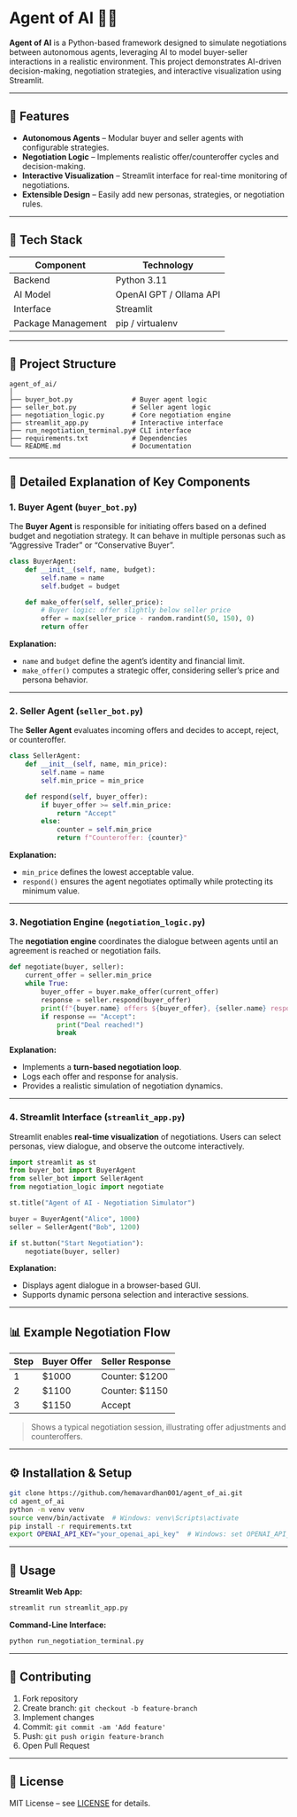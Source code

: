 # Agent of AI 🤖💼

**Agent of AI** is a Python-based framework designed to simulate negotiations between autonomous agents, leveraging AI to model buyer-seller interactions in a realistic environment. This project demonstrates AI-driven decision-making, negotiation strategies, and interactive visualization using Streamlit.

---

## 🌟 Features

* **Autonomous Agents** – Modular buyer and seller agents with configurable strategies.
* **Negotiation Logic** – Implements realistic offer/counteroffer cycles and decision-making.
* **Interactive Visualization** – Streamlit interface for real-time monitoring of negotiations.
* **Extensible Design** – Easily add new personas, strategies, or negotiation rules.

---

## 🧰 Tech Stack

| Component          | Technology              |
| ------------------ | ----------------------- |
| Backend            | Python 3.11             |
| AI Model           | OpenAI GPT / Ollama API |
| Interface          | Streamlit               |
| Package Management | pip / virtualenv        |

---

## 📂 Project Structure

```
agent_of_ai/
│
├── buyer_bot.py               # Buyer agent logic
├── seller_bot.py              # Seller agent logic
├── negotiation_logic.py       # Core negotiation engine
├── streamlit_app.py           # Interactive interface
├── run_negotiation_terminal.py# CLI interface
├── requirements.txt           # Dependencies
└── README.md                  # Documentation
```

---

## 🧠 Detailed Explanation of Key Components

### 1. Buyer Agent (`buyer_bot.py`)

The **Buyer Agent** is responsible for initiating offers based on a defined budget and negotiation strategy. It can behave in multiple personas such as “Aggressive Trader” or “Conservative Buyer”.

```python
class BuyerAgent:
    def __init__(self, name, budget):
        self.name = name
        self.budget = budget

    def make_offer(self, seller_price):
        # Buyer logic: offer slightly below seller price
        offer = max(seller_price - random.randint(50, 150), 0)
        return offer
```

**Explanation:**

* `name` and `budget` define the agent’s identity and financial limit.
* `make_offer()` computes a strategic offer, considering seller’s price and persona behavior.

---

### 2. Seller Agent (`seller_bot.py`)

The **Seller Agent** evaluates incoming offers and decides to accept, reject, or counteroffer.

```python
class SellerAgent:
    def __init__(self, name, min_price):
        self.name = name
        self.min_price = min_price

    def respond(self, buyer_offer):
        if buyer_offer >= self.min_price:
            return "Accept"
        else:
            counter = self.min_price
            return f"Counteroffer: {counter}"
```

**Explanation:**

* `min_price` defines the lowest acceptable value.
* `respond()` ensures the agent negotiates optimally while protecting its minimum value.

---

### 3. Negotiation Engine (`negotiation_logic.py`)

The **negotiation engine** coordinates the dialogue between agents until an agreement is reached or negotiation fails.

```python
def negotiate(buyer, seller):
    current_offer = seller.min_price
    while True:
        buyer_offer = buyer.make_offer(current_offer)
        response = seller.respond(buyer_offer)
        print(f"{buyer.name} offers ${buyer_offer}, {seller.name} responds: {response}")
        if response == "Accept":
            print("Deal reached!")
            break
```

**Explanation:**

* Implements a **turn-based negotiation loop**.
* Logs each offer and response for analysis.
* Provides a realistic simulation of negotiation dynamics.

---

### 4. Streamlit Interface (`streamlit_app.py`)

Streamlit enables **real-time visualization** of negotiations. Users can select personas, view dialogue, and observe the outcome interactively.

```python
import streamlit as st
from buyer_bot import BuyerAgent
from seller_bot import SellerAgent
from negotiation_logic import negotiate

st.title("Agent of AI - Negotiation Simulator")

buyer = BuyerAgent("Alice", 1000)
seller = SellerAgent("Bob", 1200)

if st.button("Start Negotiation"):
    negotiate(buyer, seller)
```

**Explanation:**

* Displays agent dialogue in a browser-based GUI.
* Supports dynamic persona selection and interactive sessions.

---

## 📊 Example Negotiation Flow

| Step | Buyer Offer | Seller Response |
| ---- | ----------- | --------------- |
| 1    | \$1000      | Counter: \$1200 |
| 2    | \$1100      | Counter: \$1150 |
| 3    | \$1150      | Accept          |

> Shows a typical negotiation session, illustrating offer adjustments and counteroffers.

---

## ⚙️ Installation & Setup

```bash
git clone https://github.com/hemavardhan001/agent_of_ai.git
cd agent_of_ai
python -m venv venv
source venv/bin/activate  # Windows: venv\Scripts\activate
pip install -r requirements.txt
export OPENAI_API_KEY="your_openai_api_key"  # Windows: set OPENAI_API_KEY="..."
```

---

## 🚀 Usage

**Streamlit Web App:**

```bash
streamlit run streamlit_app.py
```

**Command-Line Interface:**

```bash
python run_negotiation_terminal.py
```

---

## 🎯 Contributing

1. Fork repository
2. Create branch: `git checkout -b feature-branch`
3. Implement changes
4. Commit: `git commit -am 'Add feature'`
5. Push: `git push origin feature-branch`
6. Open Pull Request

---

## 📄 License

MIT License – see [LICENSE](LICENSE) for details.




